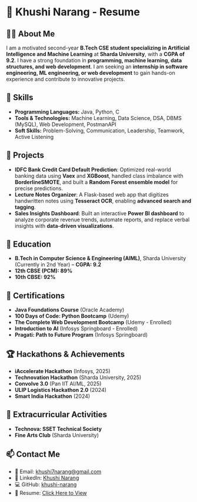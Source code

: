 # 💼 Khushi Narang - Resume

## 👩‍💻 About Me
I am a motivated second-year **B.Tech CSE student specializing in Artificial Intelligence and Machine Learning** at **Sharda University**, with a **CGPA of 9.2**. I have a strong foundation in **programming, machine learning, data structures, and web development**. I am seeking an **internship in software engineering, ML engineering, or web development** to gain hands-on experience and contribute to innovative projects.

## 🚀 Skills
- **Programming Languages:** Java, Python, C
- **Tools & Technologies:** Machine Learning, Data Science, DSA, DBMS (MySQL), Web Development, PostmanAPI
- **Soft Skills:** Problem-Solving, Communication, Leadership, Teamwork, Active Listening

## 📂 Projects
- **IDFC Bank Credit Card Default Prediction**: Optimized real-world banking data using **Vaex** and **XGBoost**, handled class imbalance with **BorderlineSMOTE**, and built a **Random Forest ensemble model** for precise predictions.
- **Lecture Notes Organizer**: A Flask-based web app that digitizes handwritten notes using **Tesseract OCR**, enabling **advanced search and tagging**.
- **Sales Insights Dashboard**: Built an interactive **Power BI dashboard** to analyze corporate revenue trends, automate reports, and replace verbal insights with **data-driven visualizations**.

## 📜 Education
- **B.Tech in Computer Science & Engineering (AIML)**, Sharda University (Currently in 2nd Year) – **CGPA: 9.2**
- **12th CBSE (PCM): 89%**
- **10th CBSE: 92%**

## 📜 Certifications
- **Java Foundations Course** (Oracle Academy)
- **100 Days of Code: Python Bootcamp** (Udemy)
- **The Complete Web Development Bootcamp** (Udemy - Enrolled)
- **Introduction to AI** (Infosys Springboard - Enrolled)
- **Pragati: Path to Future Program** (Infosys Springboard)

## 🏆 Hackathons & Achievements
- **iAccelerate Hackathon** (Infosys, 2025)
- **Technovation Hackathon** (Sharda University, 2025)
- **Convolve 3.0** (Pan IIT AI/ML, 2025)
- **ULIP Logistics Hackathon 2.0** (2024)
- **Smart India Hackathon** (2024)

## 🌱 Extracurricular Activities
- **Technova: SSET Technical Society**
- **Fine Arts Club** (Sharda University)

## 📫 Contact Me
- 📧 Email: [khushi7narang@gmail.com](mailto:khushi7narang@gmail.com)
- 🔗 LinkedIn: [Khushi Narang](https://www.linkedin.com/in/khushi-narang-b984342aa/)
- 💻 GitHub: [khushi-narang](https://github.com/khushi-narang)
- 📄 Resume: [Click Here to View](https://github.com/khushi-narang/Resume/blob/main/Resume.pdf)


